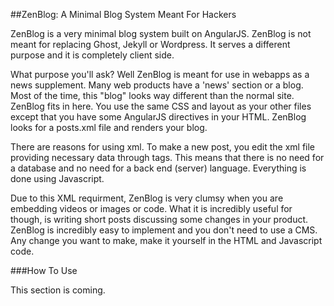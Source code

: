 ##ZenBlog: A Minimal Blog System Meant For Hackers

ZenBlog is a very minimal blog system built on AngularJS. ZenBlog is not meant for replacing Ghost, Jekyll or Wordpress. It serves a different purpose and it is completely client side.

What purpose you'll ask? Well ZenBlog is meant for use in webapps as a news supplement. Many web products have a 'news' section or a blog. Most of the time, this "blog" looks way different than the normal site. ZenBlog fits in here. You use the same CSS and layout as your other files except that you have some AngularJS directives in your HTML. ZenBlog looks for a posts.xml file and renders your blog.

There are reasons for using xml. To make a new post, you edit the xml file providing necessary data through tags. This means that there is no need for a database and no need for a back end (server) language. Everything is done using Javascript.

Due to this XML requirment, ZenBlog is very clumsy when you are embedding videos or images or code. What it is incredibly useful for though, is writing short posts discussing some changes in your product. ZenBlog is incredibly easy to implement and you don't need to use a CMS. Any change you want to make, make it yourself in the HTML and Javascript code.

###How To Use

This section is coming.